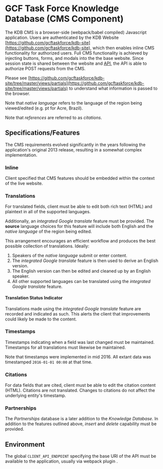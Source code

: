 # GCF Task Force Knowledge Database (CMS Component)

The KDB CMS is a browser-side (webpack/babel compiled) Javascript application. Users are authenticated by the KDB Website [https://github.com/gcftaskforce/kdb-site](https://github.com/gcftaskforce/kdb-site), which then enables inline CMS functionality for authorized users. Full CMS functionality is achieved by injecting buttons, forms, and modals into the the base website. Since session state is shared between the website and [API](https://github.com/gcftaskforce/kdb-api), the API is able to authorize POST requests from the CMS.

Please see [https://github.com/gcftaskforce/kdb-site/tree/master/views/partials](https://github.com/gcftaskforce/kdb-site/tree/master/views/partials) to understand what information is passed to the browser.

Note that *native language* refers to the language of the region being viewed/edited (e.g. pt for Acre, Brazil).

Note that *references* are referred to as *citations*.

## Specifications/Features

The CMS requirements evolved significantly in the years following the application's original 2013 release, resulting in a somewhat complex implementation.

### Inline

Client specified that CMS features should be embedded within the context of the live website.

### Translations

For translated fields, client must be able to edit both rich text (HTML) and plaintext in all of the supported languages.

Additionally, an *integrated Google translate* feature must be provided. The **source** language choices for this feature will include both English and the *native language* of the region being edited.

This arrangement encourages an efficient workflow and produces the best possible collection of translations. Ideally:

1. Speakers of the *native language* submit or enter content.
2. The *integrated Google translate* feature is then used to derive an English version.
3. The English version can then be edited and cleaned up by an English speaker.
4. All other supported languages can be translated using the *integrated Google translate* feature.

#### Translation Status Indicator

Translations made using the *integrated Google translate* feature are recorded and indicated as such. This alerts the client that improvements could likely be made to the content.

### Timestamps

Timestamps indicating when a field was last changed must be maintained. Timestamps for all translations must likewise be maintained.

Note that timestamps were implemented in mid 2016. All extant data was timestamped `2016-01-01 00:00` at that time.

### Citations

For data fields that are cited, client must be able to edit the citation content (HTML). Citations are not translated. Changes to citations do not affect the underlying entity's timestamp.

### Partnerships

The *Partnerships* database is a later addition to the *Knowledge Database*. In addition to the features outlined above, *insert* and *delete* capability must be provided.

## Environment

The global `CLIENT_API_ENDPOINT` specifying the base URI of the API must be available to the application, usually via webpack plugin .
